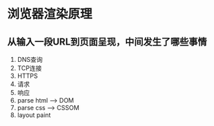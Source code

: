 # 浏览器渲染原理

## 从输入一段URL到页面呈现，中间发生了哪些事情
1. DNS查询
2. TCP连接
3. HTTPS
4. 请求
5. 响应
6. parse html --> DOM
7. parse css --> CSSOM
8. layout paint
